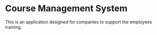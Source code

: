 # Course Management System
This is an application designed for companies to support the employees training.
